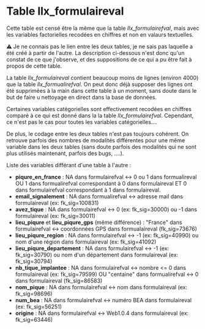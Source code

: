 # Table llx_formulaireval

<p style="text-align:justify;">
Cette table est censé être la même que la table <i>llx_formulairefval</i>, mais avec les variables factorielles recodées en chiffres et non en valaurs textuelles.

:warning: Je ne connais pas le lien entre les deux tables, je ne sais pas laquelle a été créé à partir de l'autre. La description ci-dessous n'est donc qu'un constat de ce que j'observe, et des suppositions de ce qui a pu être fait à propos de cette table.


La table <i>llx_formulaireval</i> contient beaucoup moins de lignes (environ 4000) que la table <i>llx_formualirefval</i>. On peut donc déjà supposer des lignes ont été supprimées à la main dans cette table à un moment, sans doute dans le but de faire u nettoyage en direct dans la base de données.

Certaines variables catégorielles sont effectivement recodées en chiffres comparé à ce qui est donné dans la la table <i>llx_formulairefval</i>. Cependant, ce n'est pas le cas pour toutes les variables catégorielles....

De plus, le codage entre les deux tables n'est pas toujours cohérent. On retrouve parfois des nombres de modalités différentes pour une même variable dans les deux tables (sans doute parfois des modalités qui ne sont plus utilisés maintenant, parfois des bugs, ....).
 </p>
  
Liste des variables différant d'une table à l'autre :
- **piqure_en_france** : NA dans formulairefval <-> 0 ou 1 dans formualireval OU 1 dans formualirefval correspondant à 0 dans formulaireval ET 0 dans formulairefval correspondant à 1 dans formulaireval. 
- **email_signalement** :  NA dans formualirefval <-> adresse mail dans formulaireval (ex: fk_sig=100831)
- **avez_tique** : NA dans formulairefval <-> 0 (ex: fk_sig=30000) ou -1 dans formulaireval (ex: fk_sig=30011)
- **lieu_piqure** et **lieu_piqure_gps** (même différence) : "France" dans formulairefval <-> coordonnées GPS dans formualaireval (fk_sig=73676)
- **lieu_piqure_region** : NA dans formulairefval <-> -1 (ex: fk_sig=40990) ou nom d'une région dans formulaireval (ex: fk_sig=41092)
- **lieu_piqure_departement** : NA dans formulairefval <-> -1 (ex: fk_sig=30790) ou nom d'un département dans formulaireval (ex: fk_sig=30794)
- **nb_tique_implantee** : NA dans formulairefval <-> nombre <= 0 dans formulaireval (ex: fk_sig=79599) OU "centaine" dans formualirefval <-> 0 dans formulaireval (fk_sig=86583)
- **nom_pique** : NA dans formulairefval <-> nom dans formulaireval (ex: fk_sig=98696)
- **num_bea** : NA dans formulairefval <-> numéro BEA dans formulaireval (ex: fk_sig=56251)
- **origine** : NA dans formulairefval <-> Web1.0.4 dans formulaireval (ex: fk_sig=63446)


